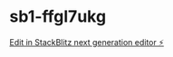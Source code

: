 # sb1-ffgl7ukg

[Edit in StackBlitz next generation editor ⚡️](https://stackblitz.com/~/github.com/finesoft2009/sb1-ffgl7ukg)
